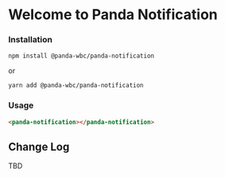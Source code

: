 # Welcome to Panda Notification


### Installation
```npm install @panda-wbc/panda-notification```

or 

```yarn add @panda-wbc/panda-notification```

### Usage

```html
<panda-notification></panda-notification>
```

## Change Log

TBD